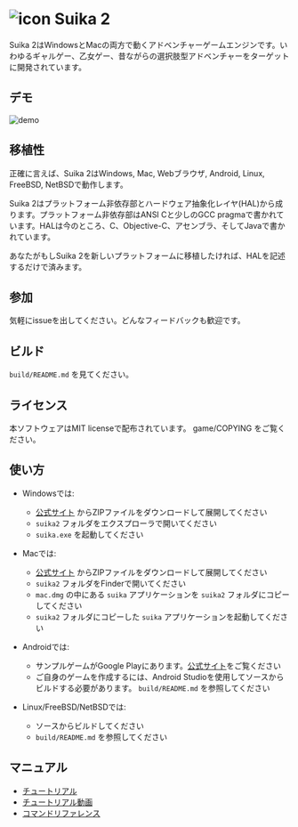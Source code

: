 ![icon](https://github.com/ktabata/suika2/raw/master/doc/icon.png "icon") Suika 2
=================================================================================

Suika 2はWindowsとMacの両方で動くアドベンチャーゲームエンジンです。いわゆるギャルゲー、乙女ゲー、昔ながらの選択肢型アドベンチャーをターゲットに開発されています。

## デモ

![demo](https://github.com/ktabata/suika2/raw/master/doc/screenshot.jpg "screenshot")

## 移植性

正確に言えば、Suika 2はWindows, Mac, Webブラウザ, Android, Linux, FreeBSD, NetBSDで動作します。

Suika 2はプラットフォーム非依存部とハードウェア抽象化レイヤ(HAL)から成ります。プラットフォーム非依存部はANSI Cと少しのGCC pragmaで書かれています。HALは今のところ、C、Objective-C、アセンブラ、そしてJavaで書かれています。

あなたがもしSuika 2を新しいプラットフォームに移植したければ、HALを記述するだけで済みます。

## 参加

気軽にissueを出してください。どんなフィードバックも歓迎です。

## ビルド

`build/README.md` を見てください。

## ライセンス

本ソフトウェアはMIT licenseで配布されています。 game/COPYING をご覧ください。

## 使い方

* Windowsでは:
    * [公式サイト](https://luxion.jp/s2/ja/) からZIPファイルをダウンロードして展開してください
    * `suika2` フォルダをエクスプローラで開いてください
    * `suika.exe` を起動してください

* Macでは:
    * [公式サイト](https://luxion.jp/s2/ja/) からZIPファイルをダウンロードして展開してください
    * `suika2` フォルダをFinderで開いてください
    * `mac.dmg` の中にある `suika` アプリケーションを `suika2` フォルダにコピーしてください
    * `suika2` フォルダにコピーした `suika` アプリケーションを起動してください

* Androidでは:
    * サンプルゲームがGoogle Playにあります。[公式サイト](https://luxion.jp/s2/)をご覧ください
    * ご自身のゲームを作成するには、Android Studioを使用してソースからビルドする必要があります。 `build/README.md` を参照してください

* Linux/FreeBSD/NetBSDでは:
    * ソースからビルドしてください
    * `build/README.md` を参照してください

## マニュアル

* [チュートリアル](https://luxion.jp/s2/en/tutorial.html)
* [チュートリアル動画](https://www.youtube.com/watch?v=9ximIpY0NPo)
* [コマンドリファレンス](https://luxion.jp/s2/en/reference.html)
